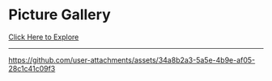 # Picture Gallery
<a href="https://yashikavishwakarma.github.io/Picture_Gallery/">Click Here to Explore</a>
<hr>


https://github.com/user-attachments/assets/34a8b2a3-5a5e-4b9e-af05-28c1c41c09f3

